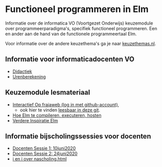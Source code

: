 # Functioneel programmeren in Elm

Informatie over de informatica VO (Voortgezet Onderwijs) keuzemodule over programmeerparadigma's, specifiek functioneel programmeren. Een en ander aan de hand van de functionele programmeertaal Elm.

Voor informatie over de andere keuzethema's ga je naar
[keuzethemas.nl](https://keuzethemas.nl/).

## Informatie voor informaticadocenten VO
+ [Didactiek](docentinfo/didactiek)
+ [Urenberekening](docentinfo/uren)


## Keuzemodule lesmateriaal

+ [Interactief Op frajaweb (log in met github-account)](https://jupyterhub.frajaweb.com/hub/login),
  + ook hier te vinden [leesbaar in deze git](notebooks/Welcome).
+ [Hoe Elm te compileren, executeren, hosten](host/)
+ [Verdere Inspiratie Elm](allsorts)


## Informatie bijscholingssessies voor docenten
+ [Docenten Sessie 1: 10juni2020](scholing/)
+ [Docenten Sessie 2: 24juni2020](scholing/sessie2)
+ [i en i over nascholing.html](https://ieni.github.io/inf2019/nascholing.html)
